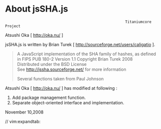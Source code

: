 
# About jsSHA.js

                                                           Titaniumcore Project

Atsushi Oka [ http://oka.nu/ ]

jsSHA.js is written by Brian Turek [ http://sourceforge.net/users/caligatio ].

> A JavaScript implementation of the SHA family of hashes, as defined in FIPS PUB 180-2
> Version 1.1 Copyright Brian Turek 2008  
> Distributed under the BSD License  
> See http://jssha.sourceforge.net/ for more information
>
> Several functions taken from Paul Johnson


Atsushi Oka [ http://oka.nu/ ] has modified at following :

1. Add package management function.
2. Separate object-oriented interface and implementation.

November 10,2008

// vim:expandtab:
